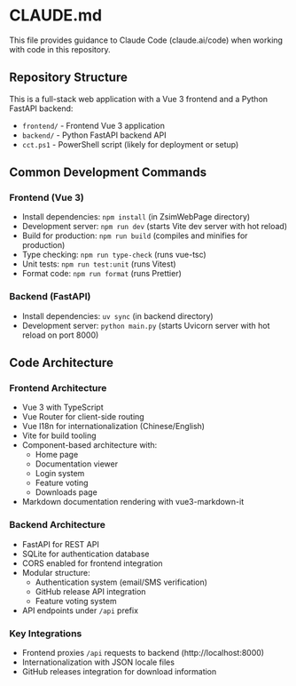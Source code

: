 # CLAUDE.md

This file provides guidance to Claude Code (claude.ai/code) when working with code in this repository.

## Repository Structure

This is a full-stack web application with a Vue 3 frontend and a Python FastAPI backend:

- `frontend/` - Frontend Vue 3 application
- `backend/` - Python FastAPI backend API
- `cct.ps1` - PowerShell script (likely for deployment or setup)

## Common Development Commands

### Frontend (Vue 3)

- Install dependencies: `npm install` (in ZsimWebPage directory)
- Development server: `npm run dev` (starts Vite dev server with hot reload)
- Build for production: `npm run build` (compiles and minifies for production)
- Type checking: `npm run type-check` (runs vue-tsc)
- Unit tests: `npm run test:unit` (runs Vitest)
- Format code: `npm run format` (runs Prettier)

### Backend (FastAPI)

- Install dependencies: `uv sync` (in backend directory)
- Development server: `python main.py` (starts Uvicorn server with hot reload on port 8000)

## Code Architecture

### Frontend Architecture

- Vue 3 with TypeScript
- Vue Router for client-side routing
- Vue I18n for internationalization (Chinese/English)
- Vite for build tooling
- Component-based architecture with:
  - Home page
  - Documentation viewer
  - Login system
  - Feature voting
  - Downloads page
- Markdown documentation rendering with vue3-markdown-it

### Backend Architecture

- FastAPI for REST API
- SQLite for authentication database
- CORS enabled for frontend integration
- Modular structure:
  - Authentication system (email/SMS verification)
  - GitHub release API integration
  - Feature voting system
- API endpoints under `/api` prefix

### Key Integrations

- Frontend proxies `/api` requests to backend (http://localhost:8000)
- Internationalization with JSON locale files
- GitHub releases integration for download information